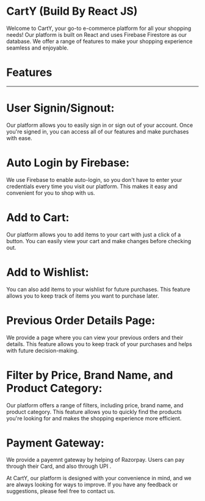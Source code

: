 # CartY (Build By React JS)
Welcome to CartY, your go-to e-commerce platform for all your shopping needs! Our platform is built on React and uses Firebase Firestore as our database. We offer a range of features to make your shopping experience seamless and enjoyable.

# Features
-------------------------------------------------
# User Signin/Signout:
Our platform allows you to easily sign in or sign out of your account. Once you're signed in, you can access all of our features and make purchases with ease.

# Auto Login by Firebase:
We use Firebase to enable auto-login, so you don't have to enter your credentials every time you visit our platform. This makes it easy and convenient for you to shop with us.

# Add to Cart:
Our platform allows you to add items to your cart with just a click of a button. You can easily view your cart and make changes before checking out.

# Add to Wishlist:
You can also add items to your wishlist for future purchases. This feature allows you to keep track of items you want to purchase later.

# Previous Order Details Page:
We provide a page where you can view your previous orders and their details. This feature allows you to keep track of your purchases and helps with future decision-making.

# Filter by Price, Brand Name, and Product Category:
Our platform offers a range of filters, including price, brand name, and product category. This feature allows you to quickly find the products you're looking for and makes the shopping experience more efficient.

# Payment Gateway:
We provide a payemnt gateway by helping of Razorpay. Users can pay through their Card, and also through UPI .

At CartY, our platform is designed with your convenience in mind, and we are always looking for ways to improve. If you have any feedback or suggestions, please feel free to contact us.